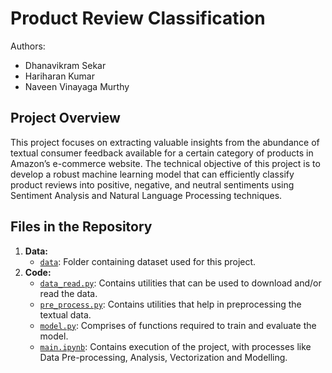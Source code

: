 # Product Review Classification

Authors:
* Dhanavikram Sekar
* Hariharan Kumar
* Naveen Vinayaga Murthy


## Project Overview

This project focuses on extracting valuable insights from the abundance of textual consumer feedback available for a certain category of products in Amazon’s e-commerce website. The technical objective of this project is to develop a robust machine learning model that can efficiently classify product reviews into positive, negative, and neutral sentiments using Sentiment Analysis and Natural Language Processing techniques.



## Files in the Repository



1. **Data:**
   - [`data`](https://github.com/dhanavikram/ProductReviewClassification/tree/main/data): Folder containing dataset used for this project.
2. **Code:**
   - [`data_read.py`](https://github.com/dhanavikram/ProductReviewClassification/blob/main/data_read.py): Contains utilities that can be used to download and/or read the data.
   - [`pre_process.py`](https://github.com/dhanavikram/ProductReviewClassification/blob/main/pre_process.py): Contains utilities that help in preprocessing the textual data.
   - [`model.py`](https://github.com/dhanavikram/ProductReviewClassification/blob/main/model.py): Comprises of functions required to train and evaluate the model.
   - [`main.ipynb`](https://github.com/dhanavikram/ProductReviewClassification/blob/main/main.ipynb): Contains execution of the project, with processes like Data Pre-processing, Analysis, Vectorization and Modelling.
